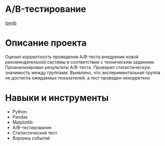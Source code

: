 # A/B-тестирование
[ipynb](https://github.com/vadimstupakov/Portfolio/blob/21ff6eedef0400eb3abbc9d97811e600e267fb34/AB%20test/AB.ipynb)

# Описание проекта
Оценил корректность проведения A/B-теста внедрения новой рекомендательной системы в соответствии с техническим заданием. Проанализировал результаты A/B-теста.
Проверил статистическую значимость между группами. Выявлено, что экспериментальная группа не достигла ожидаемых показателей, а тест проведен некорреткно
# Навыки и инструменты
- Python
- Pandas
- Matplotlib
- A/B-тестирование
- Статистический тест
- Воронка событий
